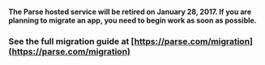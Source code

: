 **The Parse hosted service will be retired on January 28, 2017. If you are planning to migrate an app, you need to begin work as soon as possible.**

### See the full migration guide at [https://parse.com/migration](https://parse.com/migration)